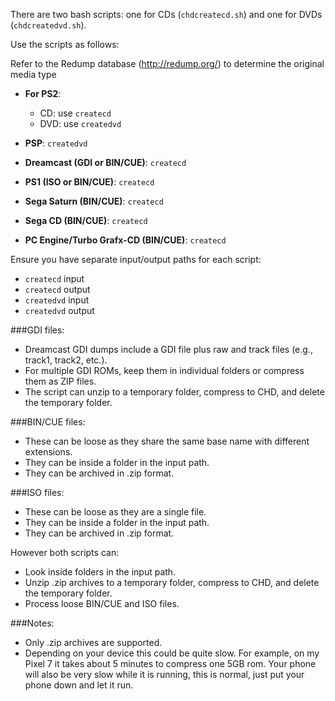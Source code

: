 There are two bash scripts: one for CDs (`chdcreatecd.sh`) and one for DVDs (`chdcreatedvd.sh`).

Use the scripts as follows:

Refer to the Redump database (http://redump.org/) to determine the original media type

- **For PS2**:
  - CD: use `createcd`
  - DVD: use `createdvd`

- **PSP**: `createdvd`
- **Dreamcast (GDI or BIN/CUE)**: `createcd`
- **PS1 (ISO or BIN/CUE)**: `createcd`
- **Sega Saturn (BIN/CUE)**: `createcd`
- **Sega CD (BIN/CUE)**: `createcd`
- **PC Engine/Turbo Grafx-CD (BIN/CUE)**: `createcd`

Ensure you have separate input/output paths for each script:

- `createcd` input
- `createcd` output
- `createdvd` input
- `createdvd` output

###GDI files:
- Dreamcast GDI dumps include a GDI file plus raw and track files (e.g., track1, track2, etc.).
- For multiple GDI ROMs, keep them in individual folders or compress them as ZIP files.
- The script can unzip to a temporary folder, compress to CHD, and delete the temporary folder.

###BIN/CUE files:
- These can be loose as they share the same base name with different extensions.
- They can be inside a folder in the input path.
- They can be archived in .zip format.

###ISO files:
- These can be loose as they are a single file.
- They can be inside a folder in the input path.
- They can be archived in .zip format.

However both scripts can:
- Look inside folders in the input path.
- Unzip .zip archives to a temporary folder, compress to CHD, and delete the temporary folder.
- Process loose BIN/CUE and ISO files.

###Notes: 
- Only .zip archives are supported.
- Depending on your device this could be quite slow. For example, on my Pixel 7 it takes about 5 minutes to compress one 5GB rom. Your phone will also be very slow while it is running, this is normal, just put your phone down and let it run.
